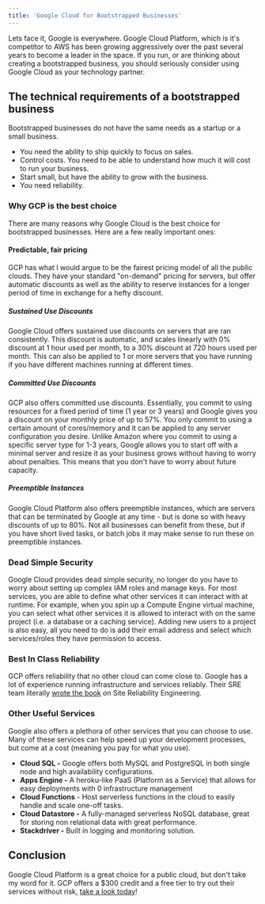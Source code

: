 ```yaml
---
title: 'Google Cloud for Bootstrapped Businesses'
---
```


Lets face it, Google is everywhere. Google Cloud Platform, which is it's competitor to AWS has been growing aggressively over the past several years to become a leader in the space. If you run, or are thinking about creating a bootstrapped business, you should seriously consider using Google Cloud as your technology partner.

## The technical requirements of a bootstrapped business

Bootstrapped businesses do not have the same needs as a startup or a small business.

- You need the ability to ship quickly to focus on sales.
- Control costs. You need to be able to understand how much it will cost to run your business.
- Start small, but have the ability to grow with the business.
- You need reliability.

### Why GCP is the best choice

There are many reasons why Google Cloud is the best choice for bootstrapped businesses. Here are a few really important ones:

#### Predictable, fair pricing

GCP has what I would argue to be the fairest pricing model of all the public clouds. They have your standard "on-demand" pricing for servers, but offer automatic discounts as well as the ability to reserve instances for a longer period of time in exchange for a hefty discount.

##### Sustained Use Discounts

Google Cloud offers sustained use discounts on servers that are ran consistently. This discount is automatic, and scales linearly with 0% discount at 1 hour used per month, to a 30% discount at 720 hours used per month. This can also be applied to 1 or more servers that you have running if you have different machines running at different times.

##### Committed Use Discounts

GCP also offers committed use discounts. Essentially, you commit to using resources for a fixed period of time (1 year or 3 years) and Google gives you a discount on your monthly price of up to 57%. You only commit to using a certain amount of cores/memory and it can be applied to any server configuration you desire. Unlike Amazon where you commit to using a specific server type for 1-3 years, Google allows you to start off with a minimal server and resize it as your business grows without having to worry about penalties. This means that you don't have to worry about future capacity.

##### Preemptible Instances

Google Cloud Platform also offers preemptible instances, which are servers that can be terminated by Google at any time - but is done so with heavy discounts of up to 80%. Not all businesses can benefit from these, but if you have short lived tasks, or batch jobs it may make sense to run these on preemptible instances.

### Dead Simple Security

Google Cloud provides dead simple security, no longer do you have to worry about setting up complex IAM roles and manage keys. For most services, you are able to define what other services it can interact with at runtime. For example, when you spin up a Compute Engine virtual machine, you can select what other services it is allowed to interact with on the same project (i.e. a database or a caching service). Adding new users to a project is also easy, all you need to do is add their email address and select which services/roles they have permission to access.

### Best In Class Reliability

GCP offers reliability that no other cloud can come close to. Google has a lot of experience running infrastructure and services reliably. Their SRE team literally [wrote the book](https://landing.google.com/sre/book.html) on Site Reliability Engineering.

### Other Useful Services

Google also offers a plethora of other services that you can choose to use. Many of these services can help speed up your development processes, but come at a cost (meaning you pay for what you use).

- **Cloud SQL -** Google offers both MySQL and PostgreSQL in both single node and high availability configurations.
- **Apps Engine -** A heroku-like PaaS (Platform as a Service) that allows for easy deployments with 0 infrastructure management
- **Cloud Functions** - Host serverless functions in the cloud to easily handle and scale one-off tasks.
- **Cloud Datastore -** A fully-managed serverless NoSQL database, great for storing non relational data with great performance.
- **Stackdriver -** Built in logging and monitoring solution.

## Conclusion

Google Cloud Platform is a great choice for a public cloud, but don't take my word for it. GCP offers a $300 credit and a free tier to try out their services without risk, [take a look today](https://cloud.google.com/free/)!

